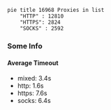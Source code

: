 
```mermaid
pie title 16968 Proxies in list
    "HTTP" : 12810
    "HTTPS": 2824
    "SOCKS" : 2592
```

### Some Info
#### Average Timeout

- mixed: 3.4s
- http: 1.6s
- https: 7.6s
- socks: 6.4s